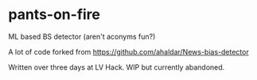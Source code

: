 # pants-on-fire
ML based BS detector (aren't aconyms fun?)

A lot of code forked from https://github.com/ahaldar/News-bias-detector

Written over three days at LV Hack. WIP but currently abandoned. 
